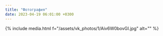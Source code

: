 ```yaml
---
title: "Фотография"
date: 2023-04-19 06:01:00 +0300
---
```



{% include media.html f="/assets/vk_photos/1/Aiv6W0bovGI.jpg" alt="" %}
